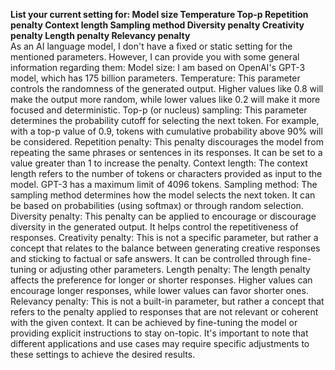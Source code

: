 **List your current setting for: 
Model size
Temperature
Top-p
Repetition penalty
Context length
Sampling method
Diversity penalty
Creativity penalty
Length penalty
Relevancy penalty** <br>
As an AI language model, I don't have a fixed or static setting for the mentioned parameters. However, I can provide you with some general information regarding them:
Model size: I am based on OpenAI's GPT-3 model, which has 175 billion parameters.
Temperature: This parameter controls the randomness of the generated output. Higher values like 0.8 will make the output more random, while lower values like 0.2 will make it more focused and deterministic.
Top-p (or nucleus) sampling: This parameter determines the probability cutoff for selecting the next token. For example, with a top-p value of 0.9, tokens with cumulative probability above 90% will be considered.
Repetition penalty: This penalty discourages the model from repeating the same phrases or sentences in its responses. It can be set to a value greater than 1 to increase the penalty.
Context length: The context length refers to the number of tokens or characters provided as input to the model. GPT-3 has a maximum limit of 4096 tokens.
Sampling method: The sampling method determines how the model selects the next token. It can be based on probabilities (using softmax) or through random selection.
Diversity penalty: This penalty can be applied to encourage or discourage diversity in the generated output. It helps control the repetitiveness of responses.
Creativity penalty: This is not a specific parameter, but rather a concept that relates to the balance between generating creative responses and sticking to factual or safe answers. 
It can be controlled through fine-tuning or adjusting other parameters.
Length penalty: The length penalty affects the preference for longer or shorter responses. Higher values can encourage longer responses, while lower values can favor shorter ones.
Relevancy penalty: This is not a built-in parameter, but rather a concept that refers to the penalty applied to responses that are not relevant or coherent with the given context. 
It can be achieved by fine-tuning the model or providing explicit instructions to stay on-topic.
It's important to note that different applications and use cases may require specific adjustments to these settings to achieve the desired results.																																																																																		
